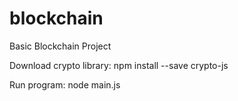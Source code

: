 # blockchain
Basic Blockchain Project

Download crypto library:
npm install --save crypto-js


Run program:
node main.js
